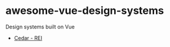 # awesome-vue-design-systems

Design systems built on Vue

- [Cedar - REI](https://rei.github.io/rei-cedar-docs/)
